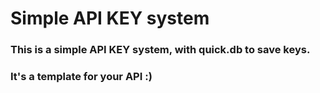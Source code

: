 # Simple API KEY system
### This is a simple API KEY system, with quick.db to save keys.
### It's a template for your API :)
